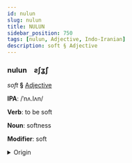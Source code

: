 ```yaml
---
id: nulun
slug: nulun
title: NULUN
sidebar_position: 750
tags: [nulun, Adjective, Indo-Iranian]
description: soft § Adjective
---
```


### nulun&emsp;<span kind="abugida">ƨʃʓ̃ʃ</span>

*soft* **§** [Adjective](../../tags/Adjective)

**IPA**: /ˈnʌ.lʌn/

**Verb**: to be soft

**Noun**: softness

**Modifier**: soft

<details>
    <summary>Origin</summary>
    Hindi नरम naram [n̪ə.ɾə̃m]<br/>
    <em>Indo-Iranian Language Family</em>
</details>